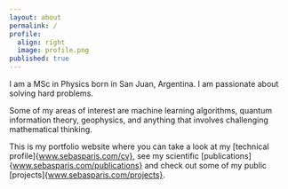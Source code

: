 ```yaml
---
layout: about
permalink: /
profile:
  align: right
  image: profile.png
published: true
---
```


I am a MSc in Physics born in San Juan, Argentina. I am passionate about solving hard problems.

Some of my areas of interest are machine learning algorithms, quantum information theory, geophysics, and anything that involves challenging mathematical thinking.

This is my portfolio website where you can take a look at my [technical profile]{www.sebasparis.com/cv}, see my scientific [publications]{www.sebasparis.com/publications} and check out some of my public [projects]{www.sebasparis.com/projects}.